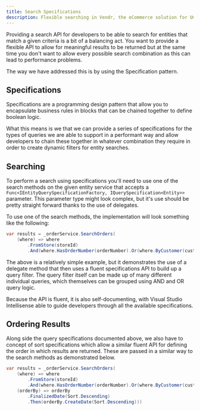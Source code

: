 ```yaml
---
title: Search Specifications
description: Flexible searching in Vendr, the eCommerce solution for Umbraco v8+
---
```


Providing a search API for developers to be able to search for entities that match a given criteria is a bit of a balancing act. You want to provide a flexible API to allow for meaningful results to be returned but at the same time you don't want to allow every possible search combination as this can lead to performance problems.

The way we have addressed this is by using the Specification pattern.

## Specifications

Specifications are a programming design pattern that allow you to encapsulate business rules in blocks that can be chained together to define boolean logic.

What this means is we that we can provide a series of specifications for the types of queries we are able to support in a performant way and allow developers to chain these together in whatever combination they require in order to create dynamic filters for entity searches.

## Searching

To perform a search using specifications you'll need to use one of the search methods on the given entity service that accepts a `Func<IEntityQuerySpecificationFactory, IQuerySpecification<Entity>>` parameter. This parameter type might look complex, but it's use should be pretty straight forward thanks to the use of delegates.

To use one of the search methods, the implementation will look something like the following:

````csharp
var results = _orderService.SearchOrders(
    (where) => where
        .FromStore(storeId)
        .And(where.HasOrderNumber(orderNumber).Or(where.ByCustomer(customerEmail))))
````

The above is a relatively simple example, but it demonstrates the use of a delegate method that then uses a fluent specifications API to build up a query filter. The query filter itself can be made up of many different individual queries, which themselves can be grouped using AND and OR query logic.

Because the API is fluent, it is also self-documenting, with Visual Studio Intellisense able to guide developers through all the available specifications.

## Ordering Results

Along side the query specifications documented above, we also have to concept of sort specifications which allow a similar fluent API for defining the order in which results are returned. These are passed in a similar way to the search methods as demonstrated below.

````csharp
var results = _orderService.SearchOrders(
    (where) => where
        .FromStore(storeId)
        .And(where.HasOrderNumber(orderNumber).Or(where.ByCustomer(customerEmail))),
    (orderBy) => orderBy
        .FinalizedDate(Sort.Descending)
        .Then(orderBy.CreateDate(Sort.Descending)))
````
